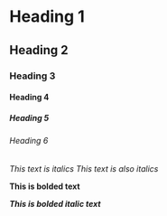 # Heading 1
## Heading 2
### Heading 3
#### Heading 4
##### Heading 5
###### Heading 6

*This text is italics*
_This text is also italics_

**This is bolded text**

***This is bolded italic text***

